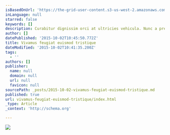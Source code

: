 ```yaml
---
isBasedOnUrl: 'https://the-grid-user-content.s3-us-west-2.amazonaws.com/7d7b0912-d853-4339-96eb-3d59bbec94ce.jpg'
inLanguage: null
starred: false
keywords: []
description: Curabitur dignissim orci at ultricies vehicula. Nunc a pretium tortor
author: []
datePublished: '2015-10-02T10:45:50.772Z'
title: Vivamus feugiat euismod tristique
dateModified: '2015-10-02T10:41:35.200Z'
tags:
  - ''
authors: []
publisher:
  name: null
  domain: null
  url: null
  favicon: null
sourcePath: _posts/2015-10-02-vivamus-feugiat-euismod-tristique.md
published: true
url: vivamus-feugiat-euismod-tristique/index.html
_type: Article
_context: 'http://schema.org'

---
```

![](https://the-grid-user-content.s3-us-west-2.amazonaws.com/7d7b0912-d853-4339-96eb-3d59bbec94ce.jpg)